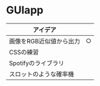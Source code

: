 # GUIapp
| アイデア ||
| -------- | --- |
| 画像をRGB近似値から出力 | ○ |
| CSSの練習 ||
| Spotifyのライブラリ ||
| スロットのような確率機 ||